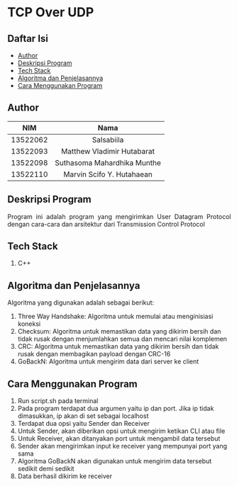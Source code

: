 # TCP Over UDP
## **Daftar Isi**

- [Author](#author)
- [Deskripsi Program](#deskripsi-program)
- [Tech Stack](#tech-stack)
- [Algoritma dan Penjelasannya](#algoritma-dan-penjelasannya)
- [Cara Menggunakan Program](#cara-menggunakan-program)

## **Author**

|   NIM    |           Nama           |
| :------: | :----------------------: |
| 13522062 | Salsabiila               |
| 13522093 | Matthew Vladimir Hutabarat |
| 13522098 | Suthasoma Mahardhika Munthe |
| 13522110 | Marvin Scifo Y. Hutahaean  |

## **Deskripsi Program**

<p align="justify">
Program ini adalah program yang mengirimkan User Datagram Protocol dengan cara-cara dan arsitektur dari Transmission Control Protocol

</p>

## **Tech Stack**
1. C++

## **Algoritma dan Penjelasannya**
Algoritma yang digunakan adalah sebagai berikut:
1. Three Way Handshake: Algoritma untuk memulai atau menginisiasi koneksi
2. Checksum: Algoritma untuk memastikan data yang dikirim bersih dan tidak rusak dengan menjumlahkan semua dan mencari nilai komplemen
3. CRC: Algoritma untuk memastikan data yang dikirim bersih dan tidak rusak dengan membagikan payload dengan CRC-16
4. GoBackN: Algoritma untuk mengirim data dari server ke client

## **Cara Menggunakan Program** ##
1. Run script.sh pada terminal
2. Pada program terdapat dua argumen yaitu ip dan port. Jika ip tidak dimasukkan, ip akan di set sebagai localhost
3. Terdapat dua opsi yaitu Sender dan Receiver
4. Untuk Sender, akan diberikan opsi untuk mengirim ketikan CLI atau file
5. Untuk Receiver, akan ditanyakan port untuk mengambil data tersebut
6. Sender akan mengirimkan input ke receiver yang mempunyai port yang sama
7. Algoritma GoBackN akan digunakan untuk mengirim data tersebut sedikit demi sedikit
8. Data berhasil dikirim ke receiver

<!-- Optional -->
<!-- ## License -->
<!-- This project is open source and available under the [... License](). -->

<!-- You don't have to include all sections - just the one's relevant to your project -->
